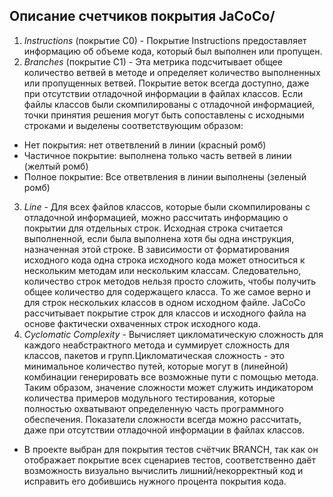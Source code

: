 ## Описание счетчиков покрытия JaCoCo/

1. _Instructions_ (покрытие C0) -
   Покрытие Instructions предоставляет информацию об объеме кода, 
   который был выполнен или пропущен.
2. _Branches_ (покрытие C1) - 
   Эта метрика подсчитывает общее количество
    ветвей в методе и определяет количество выполненных или пропущенных ветвей. Покрытие веток всегда доступно,
   даже при отсутствии отладочной информации в файлах классов. Если файлы классов были скомпилированы с отладочной информацией, точки принятия решения могут быть сопоставлены 
   с исходными строками и выделены соответствующим образом:

* Нет покрытия: нет ответвлений в линии (красный ромб)
* Частичное покрытие: выполнена только часть ветвей в линии (желтый ромб)
 * Полное покрытие: Все ответвления в линии выполнены (зеленый ромб)
3. _Line_ - Для всех файлов классов, которые были скомпилированы с отладочной информацией, можно рассчитать информацию о покрытии для отдельных строк. Исходная строка считается выполненной, если 
   была выполнена хотя бы одна инструкция, назначенная этой строке.
   В зависимости от форматирования исходного кода одна строка исходного кода может относиться к нескольким методам или нескольким классам. Следовательно, количество строк методов нельзя просто сложить, чтобы получить общее количество для содержащего класса. То же самое верно и для строк нескольких классов в одном исходном файле. JaCoCo рассчитывает покрытие строк для классов и исходного файла на основе фактически охваченных строк исходного кода.
4. _Cyclomatic Complexity_ - Вычисляет цикломатическую сложность для каждого неабстрактного метода и суммирует
   сложность для классов, пакетов и групп.Цикломатическая сложность - это минимальное количество путей, которые могут в (линейной) комбинации генерировать все возможные пути с помощью метода. Таким образом, значение сложности может служить индикатором количества примеров модульного тестирования,
   которые полностью охватывают определенную часть программного обеспечения. Показатели сложности всегда можно рассчитать, даже при отсутствии отладочной информации в файлах классов.
  + В проекте  выбран для покрытия тестов счётчик BRANCH, так как он  отображает покрытие всех сценариев тестов, соответственно даёт возможность визуально вычислить лишний/некорректный код и исправить его добившись нужного процента покрытия кода.
